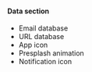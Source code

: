 #### Data section
+ Email database
+ URL database
+ App icon
+ Presplash animation
+ Notification icon
